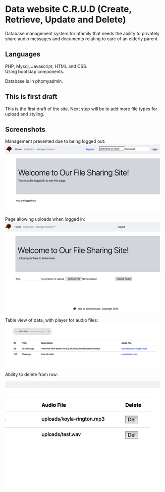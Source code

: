# Data website C.R.U.D (Create, Retrieve, Update and Delete)
Database management system for afamily that needs the ability to privately 
share audio messages and documents relating to care of an elderly parent.

## Languages
PHP, Mysql, Javascript, HTML and CSS.<br />
Using bootstap components.

Database is in phpmyadmin. 

## This is first draft
This is the first draft of the site. 
Next step will be to add more file types for upload and styling.

## Screenshots




Management prevented due to being logged out:<br />
<img width="500" alt="screen shot 2019-01-13 at 12 55 16 pm" src="https://github.com/sherirosalia/datasiteC.R.U.D/blob/master/logged_out.png">

Page allowing uploads when logged in:<br />
<img width="500" alt="screen shot 2019-01-13 at 12 55 16 pm" src="https://github.com/sherirosalia/datasiteC.R.U.D/blob/master/upload.png">

Table view of data, with player for audio files:<br />
<img width="500" alt="screen shot 2019-01-13 at 12 55 16 pm" src="https://github.com/sherirosalia/datasiteC.R.U.D/blob/master/collection.png">

Ability to delete from row:<br />


<img width="500" alt="screen shot 2019-01-13 at 12 55 16 pm" src="https://github.com/sherirosalia/datasiteC.R.U.D/blob/master/delete.png">
